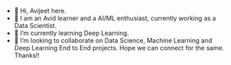 - 👋 Hi, Avijeet here.
- 👀 I am an Avid learner and a AI/ML enthusiast, currently working as a Data Scientist.
- 🌱 I’m currently learning Deep Learning.
- 💞️ I’m looking to collaborate on Data Science, Machine Learning and Deep Learning End to End projects. Hope we can connect for the same. Thanks!!


<!---
Zavi77/Zavi77 is a ✨ special ✨ repository because its `README.md` (this file) appears on your GitHub profile.
You can click the Preview link to take a look at your changes.
--->
